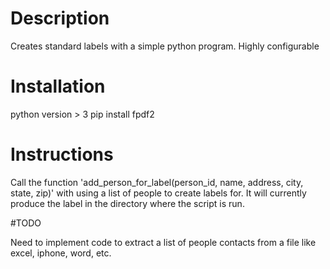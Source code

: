 # Description

Creates standard labels with a simple python program. Highly configurable

# Installation

python version > 3
pip install fpdf2

# Instructions
Call the function 'add_person_for_label(person_id, name, address, city, state, zip)' with using a list of people to create labels for. It will currently produce the label in the directory where the script is run.

#TODO

Need to implement code to extract a list of people contacts from a file like excel, iphone, word, etc.